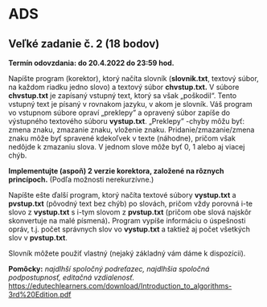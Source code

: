 # ADS

## Veľké zadanie č. 2 (18 bodov)

**Termín odovzdania: do 20.4.2022 do 23:59 hod.** 

Napíšte program (korektor), ktorý načíta slovník (**slovnik.txt**, textový súbor, na každom riadku jedno slovo)  a  textový  súbor  **chvstup.txt.**  V  súbore  **chvstup.txt**  je  zapísaný  vstupný  text,  ktorý  sa  však „poškodil“.   Tento  vstupný  text  je  písaný  v  rovnakom  jazyku,  v akom  je  slovník.  Váš  program  vo vstupnom  súbore  opraví  „preklepy”  a  opravený  súbor  zapíše  do  výstupného  textového  súboru **vystup.txt**.  „Preklepy”  -chyby  môžu  byť:  zmena  znaku,  zmazanie  znaku,  vloženie  znaku. Pridanie/zmazanie/zmena znaku môže byť spravené kdekoľvek v texte (náhodne),  pričom však nedôjde k zmazaniu slova. V jednom slove môže byť 0, 1 alebo aj viacej chýb.  

**Implementujte  (aspoň)  2  verzie  korektora,  založené  na  rôznych  princípoch.**  (Podľa  možnosti nerekurzívne.) 

Napíšte ešte ďalší program, ktorý načíta textové súbory **vystup.txt** a **pvstup.txt** (pôvodný text bez chýb) po slovách, pričom vždy porovná i-te slovo z **vystup.txt** s i-tym slovom z **pvstup.txt** (pričom obe slová najskôr  skonvertuje  na  malé  písmená)**.**  Program  vypíše  informáciu  o  úspešnosti  opráv,  t.j.  počet správnych slov vo **vystup.txt** a taktiež aj počet všetkých slov v **pvstup.txt**. 

Slovník môžete použiť vlastný (nejaký základný vám dáme k dispozícii). 

**Pomôcky:** *najdlhší spoločný podreťazec, najdlhšia spoločná podpostupnosť, editačná vzdialenosť*. [https://edutechlearners.com/download/Introduction_to_algorithms-3rd%20Edition.pdf ](https://edutechlearners.com/download/Introduction_to_algorithms-3rd%20Edition.pdf)
